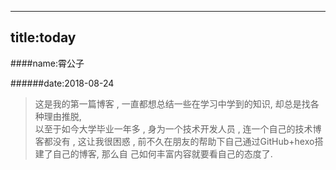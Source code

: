 ﻿--------
title:today
-------
####name:霄公子

######date:2018-08-24

>这是我的第一篇博客 , 一直都想总结一些在学习中学到的知识, 却总是找各种理由推脱,     
以至于如今大学毕业一年多 , 身为一个技术开发人员 , 连一个自己的技术博客都没有 , 
这让我很困惑 , 前不久在朋友的帮助下自己通过GitHub+hexo搭建了自己的博客, 那么自
己如何丰富内容就要看自己的态度了.
